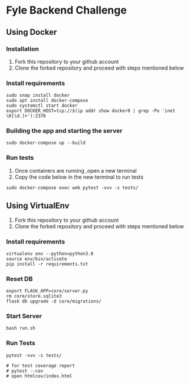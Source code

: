 # Fyle Backend Challenge

## Using Docker

### Installation

1. Fork this repository to your github account
2. Clone the forked repository and proceed with steps mentioned below

### Install requirements

```
sudo snap install docker
sudo apt install docker-compose
sudo systemctl start docker
export DOCKER_HOST=tcp://$(ip addr show docker0 | grep -Po 'inet \K[\d.]+'):2376
```
### Building the app and starting the server

```
sudo docker-compose up --build
```
### Run tests

1) Once containers are running ,open a new terminal
2) Copy the code below in the new terminal to run tests

```
sudo docker-compose exec web pytest -vvv -s tests/
```

## Using VirtualEnv

1. Fork this repository to your github account
2. Clone the forked repository and proceed with steps mentioned below

### Install requirements

```
virtualenv env --python=python3.8
source env/bin/activate
pip install -r requirements.txt
```
### Reset DB

```
export FLASK_APP=core/server.py
rm core/store.sqlite3
flask db upgrade -d core/migrations/
```
### Start Server

```
bash run.sh
```
### Run Tests

```
pytest -vvv -s tests/

# for test coverage report
# pytest --cov
# open htmlcov/index.html
```
